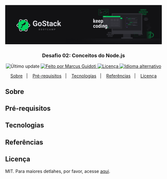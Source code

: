 <img alt="GoStack" src="https://github.com/mguidoti/learn-rocketseat-gostack-conceitos-nodejs/blob/master/assets/header.png">


<h3 align="center">
  Desafio 02: Conceitos do Node.js
</h3>

<p align="center">
  <img alt="Último update" src="https://img.shields.io/github/last-commit/mguidoti/learn-rocketseat-gostack-conceitos-nodejs?color=04D361"/>

  <a href="https://github.com/mguidoti">
      <img alt="Feito por Marcus Guidoti" src="https://img.shields.io/badge/made%20by-mguidoti-%2304D361"/>
  </a>

  <a href="https://github.com/mguidoti/learn-rocketseat-gostack-conceitos-nodejs/blob/master/LICENSE">
    <img alt="Licença" src="https://img.shields.io/github/license/mguidoti/learn-rocketseat-gostack-conceitos-nodejs?color=04D361">
  </a>

  <a href="https://github.com/mguidoti/learn-rocketseat-gostack-conceitos-nodejs">
    <img alt="Idioma alternativo" src="https://img.shields.io/badge/alt%20language-eng-0498d3"/>
  </a>

</p>

<p align="center">
  <a href="#Sobre">Sobre</a>&nbsp;&nbsp;&nbsp;|&nbsp;&nbsp;&nbsp;
  <a href="#Pré-requisitos">Pré-requisitos</a>&nbsp;&nbsp;&nbsp;|&nbsp;&nbsp;&nbsp;
  <a href="#Tecnologias">Tecnologias</a>&nbsp;&nbsp;&nbsp;|&nbsp;&nbsp;&nbsp;
  <a href="#Referências">Referências</a>&nbsp;&nbsp;&nbsp;|&nbsp;&nbsp;&nbsp;
  <a href="#Licença">Licença</a>
</p>

## Sobre

## Pré-requisitos

## Tecnologias

## Referências

## Licença
MIT. Para maiores detlahes, por favor, acesse [aqui](https://github.com/mguidoti/learn-rocketseat-gostack-conceitos-nodejs/blob/master/LICENSE). 